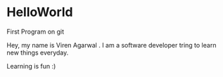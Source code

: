 # HelloWorld
First Program on git

Hey, my name is Viren Agarwal . I am a software developer tring to learn new things everyday.

Learning is fun :) 
